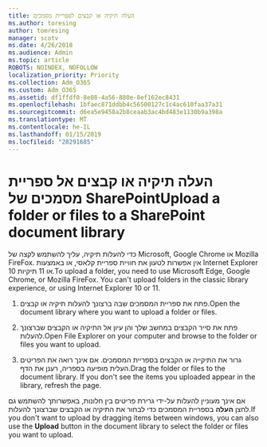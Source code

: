 ```yaml
---
title: העלה תיקיה או קבצים לספריית מסמכים
ms.author: toresing
author: tomresing
manager: scotv
ms.date: 4/26/2018
ms.audience: Admin
ms.topic: article
ROBOTS: NOINDEX, NOFOLLOW
localization_priority: Priority
ms.collection: Adm_O365
ms.custom: Adm_O365
ms.assetid: df1ffdf0-8e08-4a56-880e-8ef162ec8431
ms.openlocfilehash: 1bfaec871ddbb4c56500127c1c4ac610faa37a31
ms.sourcegitcommit: d6ea5e9458a2b8ceaab3ac4bd483e1130b9a398a
ms.translationtype: MT
ms.contentlocale: he-IL
ms.lasthandoff: 01/15/2019
ms.locfileid: "28291685"
---
```

# <a name="upload-a-folder-or-files-to-a-sharepoint-document-library"></a><span data-ttu-id="536b0-102">העלה תיקיה או קבצים אל ספריית מסמכים של SharePoint</span><span class="sxs-lookup"><span data-stu-id="536b0-102">Upload a folder or files to a SharePoint document library</span></span>

<span data-ttu-id="536b0-p101">כדי להעלות תיקיה, עליך להשתמש לקצה של Microsoft, Google Chrome או Mozilla FireFox. אין אפשרות לטעון את חוויית ספריית קלאסי, או באמצעות Internet Explorer 10 או 11 תיקיות.</span><span class="sxs-lookup"><span data-stu-id="536b0-p101">To upload a folder, you need to use Microsoft Edge, Google Chrome, or Mozilla FireFox. You can't upload folders in the classic library experience, or using Internet Explorer 10 or 11.</span></span>
  
1. <span data-ttu-id="536b0-105">פתח את ספריית המסמכים שבה ברצונך להעלות תיקיה או קבצים.</span><span class="sxs-lookup"><span data-stu-id="536b0-105">Open the document library where you want to upload a folder or files.</span></span>
    
2. <span data-ttu-id="536b0-106">פתח את סייר הקבצים במחשב שלך והן עיון אל התיקיה או הקבצים שברצונך להעלות.</span><span class="sxs-lookup"><span data-stu-id="536b0-106">Open File Explorer on your computer and browse to the folder or files you want to upload.</span></span>
    
3. <span data-ttu-id="536b0-p102">גרור את התיקייה או הקבצים בספריית המסמכים. אם אינך רואה את הפריטים העלית מופיעה בספריה, רענן את הדף.</span><span class="sxs-lookup"><span data-stu-id="536b0-p102">Drag the folder or files to the document library. If you don't see the items you uploaded appear in the library, refresh the page.</span></span> 
    
<span data-ttu-id="536b0-109">אם אינך מעוניין להעלות על-ידי גרירת פריטים בין חלונות, באפשרותך להשתמש גם לחצן **העלה** בספריית המסמכים כדי לבחור את התיקיה או הקבצים שברצונך להעלות.</span><span class="sxs-lookup"><span data-stu-id="536b0-109">If you don't want to upload by dragging items between windows, you can also use the **Upload** button in the document library to select the folder or files you want to upload.</span></span> 
  

